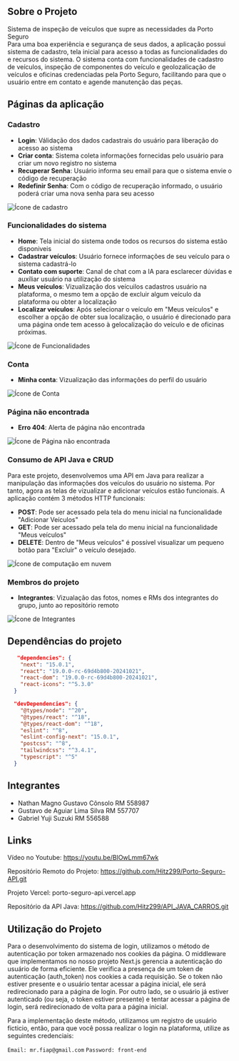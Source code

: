 ## Sobre o Projeto

Sistema de inspeção de veículos que supre as necessidades da Porto Seguro   
Para uma boa experiência e segurança de seus dados, a aplicação possui sistema de cadastro, tela inicial para acesso a todas as funcionalidades do e recursos do sistema. O sistema conta
com funcionalidades de cadastro de veículos, inspeção de componentes do veículo e geolozalicação de veículos e oficinas credenciadas pela Porto Seguro,
facilitando para que o usuário entre em contato e agende manutenção das peças.

## Páginas da aplicação

### Cadastro

* **Login**: Válidação dos dados cadastrais do usuário para liberação do acesso ao sistema
* **Criar conta**: Sistema coleta informações fornecidas pelo usuário para criar um novo registro no sistema
* **Recuperar Senha**: Usuário informa seu email para que o sistema envie o código de recuperação 
* **Redefinir Senha**: Com o código de recuperação informado, o usuário poderá criar uma nova senha para seu acesso

![Ícone de cadastro](https://img.icons8.com/?size=100&id=122843&format=png&color=000000)

### Funcionalidades do sistema

* **Home**: Tela inicial do sistema onde todos os recursos do sistema estão disponiveis
* **Cadastrar veículos**: Usuário fornece informações de seu veículo para o sistema cadastrá-lo
* **Contato com suporte**: Canal de chat com a IA para esclarecer dúvidas e auxíliar usuário na utilização do sistema
* **Meus veículos**: Vizualização dos veícuilos cadastros usuário na plataforma, o mesmo tem a opção de excluir algum veículo da plataforma ou obter a localização
* **Localizar veículos**: Após selecionar o veículo em "Meus veículos" e escolher a opção de obter sua localização, o usuário é direcionado para uma página onde tem acesso à
gelocalização do veículo e de oficinas próximas.

![Ícone de Funcionalidades](https://img.icons8.com/?size=100&id=111278&format=png&color=000000)

### Conta

* **Minha conta**: Vizualização das informações do perfil do usuário


![Ícone de Conta](https://img.icons8.com/?size=100&id=64174&format=png&color=000000)

### Página não encontrada

* **Erro 404**: Alerta de página não encontrada

![Ícone de Página não encontrada](https://img.icons8.com/?size=100&id=u2niFzFCVyR0&format=png&color=000000)

### Consumo de API Java e CRUD

Para este projeto, desenvolvemos uma API em Java para realizar a manipulação das informações dos veículos do usuário no sistema. Por tanto, agora as telas de
vizualizar e adicionar veículos estão funcionais. A aplicação contém 3 métodos HTTP funcionais: 

* **POST**: Pode ser acessado pela tela do menu inicial na funcionalidade "Adicionar Veículos"
* **GET**: Pode  ser acessado pela tela do menu inicial na funcionalidade "Meus veículos"
* **DELETE**: Dentro de "Meus veículos" é possível visualizar um pequeno botão para "Excluir" o veículo desejado.

![Ícone de computação em nuvem](https://img.icons8.com/?size=100&id=LuhIs6LiDYwT&format=png&color=000000)

### Membros do projeto

* **Integrantes**: Vizualação das fotos, nomes e RMs dos integrantes do grupo, junto ao repositório remoto

![Ícone de Integrantes](https://img.icons8.com/?size=100&id=2hhehOWktnv1&format=png&color=000000)

## Dependências do projeto

~~~ json
   "dependencies": {
    "next": "15.0.1",
    "react": "19.0.0-rc-69d4b800-20241021",
    "react-dom": "19.0.0-rc-69d4b800-20241021",
    "react-icons": "^5.3.0"
  }
~~~

~~~ json
  "devDependencies": {
    "@types/node": "^20",
    "@types/react": "^18",
    "@types/react-dom": "^18",
    "eslint": "^8",
    "eslint-config-next": "15.0.1",
    "postcss": "^8",
    "tailwindcss": "^3.4.1",
    "typescript": "^5"
  }
~~~

## Integrantes

* Nathan Magno Gustavo Cônsolo  RM 558987
* Gustavo de Aguiar Lima Silva  RM 557707
* Gabriel Yuji Suzuki  RM 556588

## Links

Vídeo no Youtube: https://youtu.be/BlOwLmm67wk

Repositório Remoto do Projeto: https://github.com/Hitz299/Porto-Seguro-API.git

Projeto Vercel: porto-seguro-api.vercel.app

Repositório da API Java: https://github.com/Hitz299/API_JAVA_CARROS.git

## Utilização do Projeto

Para o desenvolvimento do sistema de login, utilizamos o método de autenticação por token armazenado nos cookies da página. O middleware que implementamos no nosso projeto Next.js gerencia a autenticação do usuário de forma eficiente. Ele verifica a presença de um token de autenticação (auth_token) nos cookies a cada requisição. Se o token não estiver presente e o usuário tentar acessar a página inicial, ele será redirecionado para a página de login. Por outro lado, se o usuário já estiver autenticado (ou seja, o token estiver presente) e tentar acessar a página de login, será redirecionado de volta para a página inicial.

Para a implementação deste método, utilizamos um registro de usuário ficticio, então, para que você possa realizar o login na plataforma, utilize as seguintes credenciais:

`Email: mr.fiap@gmail.com`
`Password: front-end`
